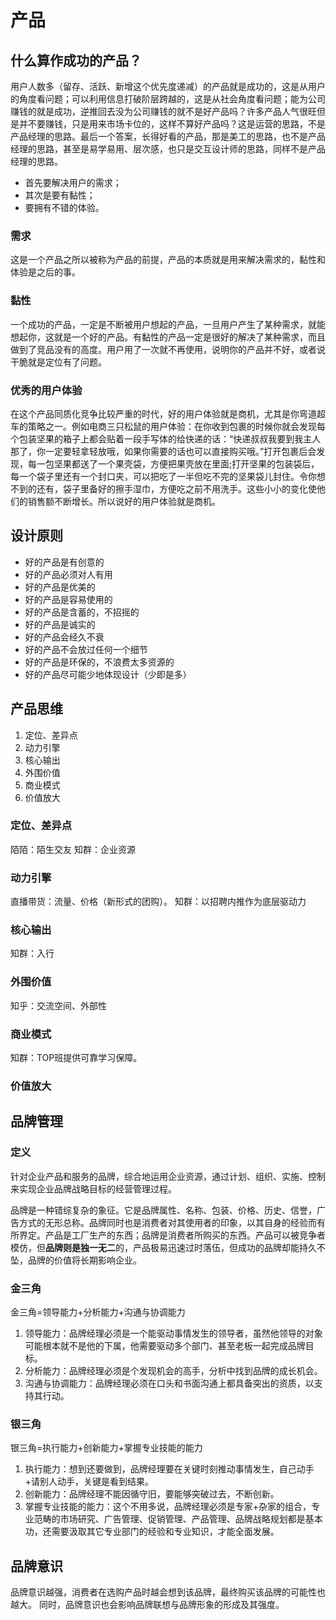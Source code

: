# 产品

## 什么算作成功的产品？

用户人数多（留存、活跃、新增这个优先度递减）的产品就是成功的，这是从用户的角度看问题；可以利用信息打破阶层跨越的，这是从社会角度看问题；能为公司赚钱的就是成功，逆推回去没为公司赚钱的就不是好产品吗？许多产品人气很旺但是并不要赚钱，只是用来市场卡位的，这样不算好产品吗？这是运营的思路，不是产品经理的思路。最后一个答案，长得好看的产品，那是美工的思路，也不是产品经理的思路，甚至是易学易用、层次感，也只是交互设计师的思路，同样不是产品经理的思路。

- 首先要解决用户的需求；
- 其次是要有黏性；
- 要拥有不错的体验。

### 需求

这是一个产品之所以被称为产品的前提，产品的本质就是用来解决需求的，黏性和体验是之后的事。

### 黏性

一个成功的产品，一定是不断被用户想起的产品，一旦用户产生了某种需求，就能想起你，这就是一个好的产品。有黏性的产品一定是很好的解决了某种需求，而且做到了竞品没有的高度。用户用了一次就不再使用，说明你的产品并不好，或者说干脆就是定位有了问题。

### 优秀的用户体验

在这个产品同质化竞争比较严重的时代，好的用户体验就是商机，尤其是你弯道超车的策略之一。例如电商三只松鼠的用户体验：在你收到包裹的时候你就会发现每个包装坚果的箱子上都会贴着一段手写体的给快递的话：“快递叔叔我要到我主人那了，你一定要轻拿轻放哦，如果你需要的话也可以直接购买哦。”打开包裹后会发现，每一包坚果都送了一个果壳袋，方便把果壳放在里面;打开坚果的包装袋后，每一个袋子里还有一个封口夹，可以把吃了一半但吃不完的坚果袋儿封住。令你想不到的还有，袋子里备好的擦手湿巾，方便吃之前不用洗手。这些小小的变化使他们的销售额不断增长。所以说好的用户体验就是商机。

## 设计原则

- 好的产品是有创意的
- 好的产品必须对人有用
- 好的产品是优美的
- 好的产品是容易使用的
- 好的产品是含蓄的，不招摇的
- 好的产品是诚实的
- 好的产品会经久不衰
- 好的产品不会放过任何一个细节
- 好的产品是环保的，不浪费太多资源的
- 好的产品尽可能少地体现设计（少即是多）

## 产品思维

1. 定位、差异点
1. 动力引擎
1. 核心输出
1. 外围价值
1. 商业模式
1. 价值放大

### 定位、差异点

陌陌：陌生交友
知群：企业资源

### 动力引擎

直播带货：流量、价格（新形式的团购）。
知群：以招聘内推作为底层驱动力

### 核心输出

知群：入行

### 外围价值

知乎：交流空间、外部性

### 商业模式

知群：TOP班提供可靠学习保障。

### 价值放大

## 品牌管理

### 定义

针对企业产品和服务的品牌，综合地运用企业资源，通过计划、组织、实施、控制来实现企业品牌战略目标的经营管理过程。

品牌是一种错综复杂的象征。它是品牌属性、名称、包装、价格、历史、信誉，广告方式的无形总称。品牌同时也是消费者对其使用者的印象，以其自身的经验而有所界定。产品是工厂生产的东西；品牌是消费者所购买的东西。产品可以被竞争者模仿，但**品牌则是独一无二**的，产品极易迅速过时落伍，但成功的品牌却能持久不坠，品牌的价值将长期影响企业。

### 金三角

金三角=领导能力+分析能力+沟通与协调能力

1. 领导能力：品牌经理必须是一个能驱动事情发生的领导者，虽然他领导的对象可能根本就不是他的下属，他需要驱动多个部门、甚至老板一起完成品牌目标。
2. 分析能力：品牌经理必须是个发现机会的高手，分析中找到品牌的成长机会。
3. 沟通与协调能力：品牌经理必须在口头和书面沟通上都具备突出的资质，以支持其行动。

### 银三角

银三角=执行能力+创新能力+掌握专业技能的能力

1. 执行能力：想到还要做到，品牌经理要在关键时刻推动事情发生，自己动手+请别人动手，关键是看到结果。
2. 创新能力：品牌经理不能因循守旧，要能够突破过去，不断创新。
3. 掌握专业技能的能力：这个不用多说，品牌经理必须是专家+杂家的组合，专业范畴的市场研究、广告管理、促销管理、产品管理、品牌战略规划都是基本功，还需要汲取其它专业部门的经验和专业知识，才能全面发展。

## 品牌意识

品牌意识越强，消费者在选购产品时越会想到该品牌，最终购买该品牌的可能性也越大。 同时，品牌意识也会影响品牌联想与品牌形象的形成及其强度。
